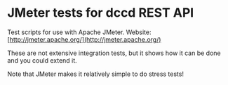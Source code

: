 JMeter tests for dccd REST API
==============================
Test scripts for use with Apache JMeter. 
Website: [http://jmeter.apache.org/](http://jmeter.apache.org/)

These are not extensive integration tests, but it shows how it can be done and you could extend it. 

Note that JMeter makes it relatively simple to do stress tests!

